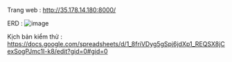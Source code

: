 Trang web : http://35.178.14.180:8000/

ERD : ![image](https://github.com/user-attachments/assets/912181ae-5db6-40cc-8676-d33b86f31294)

Kịch bản kiểm thử : https://docs.google.com/spreadsheets/d/1_8friVDyg5gSpj6jdXp1_REQSX8jCexSogPJmc1I-k8/edit?gid=0#gid=0
